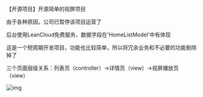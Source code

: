 
【开源项目】开源简单的视屏项目

由于各种原因，公司已暂停该项目运营了

后台使用LeanCloud免费服务，数据字段在'HomeListModel'中有体现

这是一个短周期开发项目，功能也比较简单，所以将冗余业务和不必要的功能剔除掉了

三个页面层级关系：列表页（controller）->详情页（view）->视屏播放页（view）

![img](https://github.com/YunsChou/YsResource/blob/master/YsCrideo_Animation.gif)


